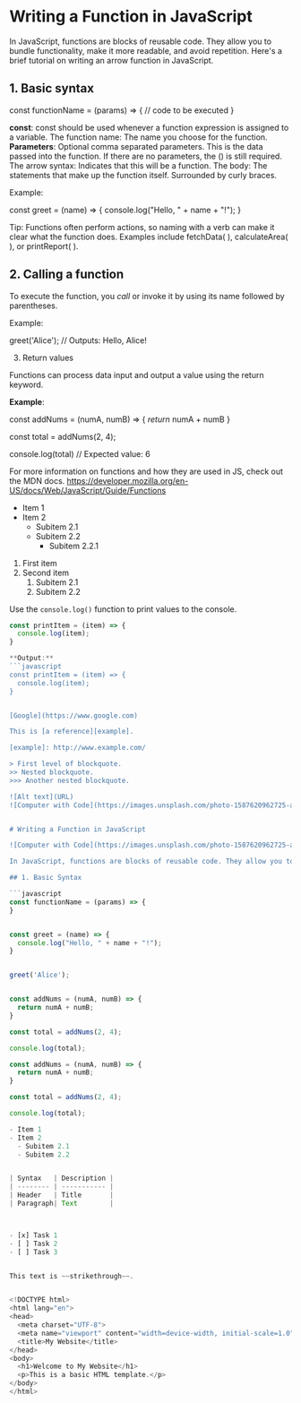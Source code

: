 # Writing a Function in JavaScript

In JavaScript, functions are blocks of reusable code. They allow you to bundle functionality, make it more readable, and avoid repetition. Here's a brief tutorial on writing an arrow function in JavaScript.

## 1. Basic syntax

const functionName = (params) => {
  // code to be executed
}

**const**: const should be used whenever a function expression is assigned to a variable.
The function name: The name you choose for the function.
**Parameters**: Optional comma separated parameters. This is the data passed into the function. If there are no parameters, the () is still required.
The arrow syntax: Indicates that this will be a function.
The body: The statements that make up the function itself. Surrounded by curly braces.

Example:

const greet = (name) => {
  console.log("Hello, " + name + "!");
}

Tip: Functions often perform actions, so naming with a verb can make it clear what the function does. Examples include fetchData( ), calculateArea( ), or printReport( ). 

## 2. Calling a function

To execute the function, you *call* or invoke it by using its name followed by parentheses.

Example:

greet('Alice'); // Outputs: Hello, Alice!

3. Return values

Functions can process data input and output a value using the return keyword.

**Example**: 

const addNums = (numA, numB) => {
  *return* numA + numB
}

const total = addNums(2, 4);

console.log(total) // Expected value: 6

For more information on functions and how they are used in JS, check out the MDN docs. 
https://developer.mozilla.org/en-US/docs/Web/JavaScript/Guide/Functions

* Item 1
* Item 2
  * Subitem 2.1
  * Subitem 2.2
    * Subitem 2.2.1


1. First item
2. Second item
   1. Subitem 2.1
   2. Subitem 2.2


Use the `console.log()` function to print values to the console.

```javascript
const printItem = (item) => {
  console.log(item);
}

**Output:**
```javascript
const printItem = (item) => {
  console.log(item);
}


[Google](https://www.google.com)

This is [a reference][example].

[example]: http://www.example.com/

> First level of blockquote.
>> Nested blockquote.
>>> Another nested blockquote.

![Alt text](URL)
![Computer with Code](https://images.unsplash.com/photo-1587620962725-abab7fe55159?auto=format&fit=crop&q=80&w=1631&ixlib=rb-4.0.3&ixid=M3wxMjA3fDB8MHxwaG90by1wYWdlfHx8fGVufDB8fHx8fA%3D%3D)


# Writing a Function in JavaScript

![Computer with Code](https://images.unsplash.com/photo-1587620962725-abab7fe55159?auto=format&fit=crop&q=80&w=1631&ixlib=rb-4.0.3&ixid=M3wxMjA3fDB8MHxwaG90by1wYWdlfHx8fGVufDB8fHx8fA%3D%3D)

In JavaScript, functions are blocks of reusable code. They allow you to bundle functionality, make it more readable, and avoid repetition. Here’s a brief tutorial on writing an arrow function in JavaScript.

## 1. Basic Syntax

```javascript
const functionName = (params) => {
}


const greet = (name) => {
  console.log("Hello, " + name + "!");
}


greet('Alice'); 


const addNums = (numA, numB) => {
  return numA + numB;
}

const total = addNums(2, 4);

console.log(total); 

const addNums = (numA, numB) => {
  return numA + numB;
}

const total = addNums(2, 4);

console.log(total); 

- Item 1
- Item 2
  - Subitem 2.1
  - Subitem 2.2


| Syntax   | Description |
| -------- | ----------- |
| Header   | Title       |
| Paragraph| Text        |



- [x] Task 1
- [ ] Task 2
- [ ] Task 3  


This text is ~~strikethrough~~.


<!DOCTYPE html>
<html lang="en">
<head>
  <meta charset="UTF-8">
  <meta name="viewport" content="width=device-width, initial-scale=1.0">
  <title>My Website</title>
</head>
<body>
  <h1>Welcome to My Website</h1>
  <p>This is a basic HTML template.</p>
</body>
</html>